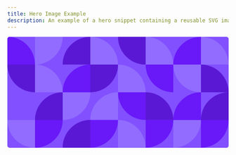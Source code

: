 ```yaml
---
title: Hero Image Example
description: An example of a hero snippet containing a reusable SVG image.
---
```


<svg width="980" height="490" viewBox="0 0 980 490" fill="none" xmlns="http://www.w3.org/2000/svg">
<path fill-rule="evenodd" clip-rule="evenodd" d="M10 0C4.47715 0 0 4.47715 0 10V480C0 485.523 4.47715 490 10 490H970C975.523 490 980 485.523 980 480V10C980 4.47715 975.523 0 970 0H10Z" fill="var(--kui-color-background-primary, #8250FF)"/>
<path opacity="0.7" fill-rule="evenodd" clip-rule="evenodd" d="M857.5 0C789.88 -5.91153e-06 735 54.8435 735 122.419L857.5 122.419V0ZM122.459 122.458C122.459 57.4972 71.8431 4.29384 7.94942 0.210449C3.69567 1.09701 0.433482 4.68616 0.0400391 9.10072L0.040044 122.458L122.459 122.458ZM367.5 489.673L367.5 367.254H490C490 434.829 435.12 489.673 367.5 489.673ZM612.5 367.256V489.673C680.12 489.673 735 434.829 735 367.254H612.5V244.837L490 244.837C490 312.412 544.88 367.256 612.5 367.256ZM367.5 122.417C299.88 122.417 245 177.261 245 244.836L367.5 244.836V122.417ZM734.919 245C667.344 245 612.5 190.12 612.5 122.5H734.919V245ZM245 367.498C245 435.073 190.12 489.917 122.5 489.917V367.498H245ZM857.5 489.917C925.12 489.917 980 435.073 980 367.498H857.5V489.917ZM735 367.419C735 299.844 789.88 245 857.5 245V367.419L735 367.419Z" fill="var(--kui-color-background-primary-strong, #5E00F5)"/>
<path opacity="0.7" fill-rule="evenodd" clip-rule="evenodd" d="M612.5 0C680.075 8.05825e-07 734.918 54.88 734.918 122.5H612.5V0ZM367.5 122.419L367.5 5.35367e-06C435.12 1.12652e-05 490 54.8435 490 122.419L367.5 122.419ZM490 122.419V122.417C557.62 122.417 612.5 177.261 612.5 244.836L490 244.836L490 122.419ZM490 489.673L490 367.256H367.5C367.5 299.681 422.38 244.837 490 244.837V367.254C557.62 367.254 612.5 422.098 612.5 489.673H490ZM245 244.837L245 367.256C312.62 367.256 367.5 312.412 367.5 244.837L245 244.837ZM735 122.5C735 190.12 789.844 245 857.419 245V122.5H735ZM122.5 245V122.5L122.5 0L244.919 1.45983e-06C244.919 67.6057 190.098 122.477 122.543 122.5C190.098 122.523 244.919 177.394 244.919 245H122.5ZM857.459 122.46V0.0415307C925.079 0.0415248 979.959 54.885 979.959 122.46L857.459 122.46ZM122.459 367.459H0.0400391C0.040042 435.078 54.8836 489.958 122.459 489.958L122.459 367.459ZM857.5 367.498C857.5 435.073 802.62 489.917 735 489.917V367.498H857.5Z" fill="var(--kui-color-background-primary-weak, #9878FF)"/>
<path opacity="0.7" fill-rule="evenodd" clip-rule="evenodd" d="M245 122.5H367.419L367.419 0C299.844 0 245 54.88 245 122.5ZM612.5 244.837V367.256H735C735 299.681 680.12 244.837 612.5 244.837ZM367.5 244.836L367.5 122.417L490 122.417C490 189.992 435.12 244.836 367.5 244.836ZM367.5 367.254C299.88 367.254 245 422.098 245 489.673H367.5V367.254ZM612.419 122.5C544.844 122.5 490 67.62 490 0H612.419V122.5ZM0 122.5C0 190.12 54.8435 245 122.419 245V122.5H0ZM857.5 122.5C925.075 122.5 979.918 177.38 979.918 245H857.5V122.5ZM245 245C177.38 245 122.5 299.843 122.5 367.419H245L245 245ZM857.5 367.419C857.5 299.843 912.38 245 980 245V367.419H857.5Z" fill="var(--kui-color-background-primary-stronger, #4900C2)"/>
</svg>

